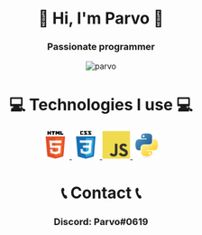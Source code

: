 <h1 align="center">👋 Hi, I'm Parvo 👋</h1>
<h3 align="center">Passionate programmer</h3>
<div align="center"><img src="https://komarev.com/ghpvc/?username=p4rvo&color=green&style=for-the-badge&label=profile+views" alt="parvo" />

<br>
<h1 align="center">💻 Technologies I use 💻</h1>
<a href="https://www.w3.org/html/" target="_blank" rel="noreferrer"> <img src="https://raw.githubusercontent.com/devicons/devicon/master/icons/html5/html5-original-wordmark.svg" alt="html5" width="50" height="50"/> </a> 
<a href="https://www.w3schools.com/css/" target="_blank" rel="noreferrer"> <img src="https://raw.githubusercontent.com/devicons/devicon/master/icons/css3/css3-original-wordmark.svg" alt="css3" width="50" height="50"/> </a> 
<a href="https://developer.mozilla.org/en-US/docs/Web/JavaScript" target="_blank" rel="noreferrer"> <img src="https://raw.githubusercontent.com/devicons/devicon/master/icons/javascript/javascript-original.svg" alt="javascript" width="50" height="50"/> </a> 
<a href="https://www.python.org" target="_blank" rel="noreferrer"> <img src="https://raw.githubusercontent.com/devicons/devicon/master/icons/python/python-original.svg" alt="python" width="50" height="50"/> </a> 

  
<br>
<h1 align="center">📞 Contact 📞</h1>
  <h3>Discord:</span> <b>Parvo#0619</b></h3> 
</div>
<br>
